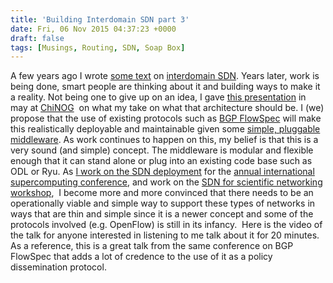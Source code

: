 ```yaml
---
title: 'Building Interdomain SDN part 3'
date: Fri, 06 Nov 2015 04:37:23 +0000
draft: false
tags: [Musings, Routing, SDN, Soap Box]
---
```


A few years ago I wrote [some text](http://www.forwardingplane.net/2012/11/sdn-across-domains-in-the-wan-a-novice-look/) on [interdomain SDN](http://www.forwardingplane.net/2013/01/sdn-across-the-wan-part-deux-primitives/). Years later, work is being done, smart people are thinking about it and building ways to make it a reality. Not being one to give up on an idea, I gave [this presentation](https://docs.google.com/presentation/d/1anAaqWR8wmzKO5fqidDy9QJXW4RiVshX9Miq3PoDv9E/edit) in may at [ChiNOG](http://chinog.org/meetings/chi-nog-05/)  on what my take on what that architecture should be. I (we) propose that the use of existing protocols such as [BGP FlowSpec](https://tools.ietf.org/html/rfc5575) will make this realistically deployable and maintainable given some [simple, pluggable middleware](https://github.com/dwcarder/sdn-ix-demo). As work continues to happen on this, my belief is that this is a very sound (and simple) concept. The middleware is modular and flexible enough that it can stand alone or plug into an existing code base such as ODL or Ryu. As [I work on the SDN deployment](http://sc15blog.blogspot.com/2015/11/simplifying-worlds-most-powerful.html) for the [annual international supercomputing conference](http://www.sc15.org), and work on the [SDN for scientific networking workshop](https://www.es.net/network-r-and-d/workshops/),  I become more and more convinced that there needs to be an operationally viable and simple way to support these types of networks in ways that are thin and simple since it is a newer concept and some of the protocols involved (e.g. OpenFlow) is still in its infancy.  Here is the video of the talk for anyone interested in listening to me talk about it for 20 minutes. As a reference, this is a great talk from the same conference on BGP FlowSpec that adds a lot of credence to the use of it as a policy dissemination protocol.